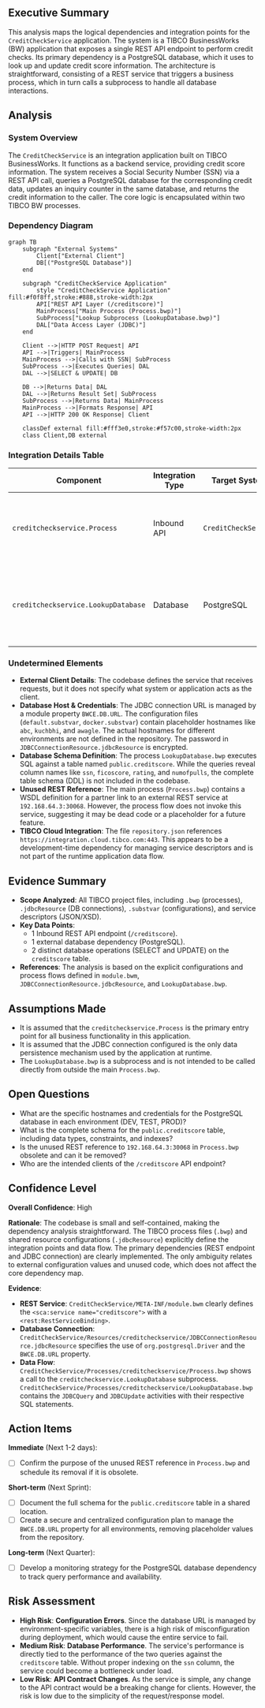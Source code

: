 ## Executive Summary
This analysis maps the logical dependencies and integration points for the `CreditCheckService` application. The system is a TIBCO BusinessWorks (BW) application that exposes a single REST API endpoint to perform credit checks. Its primary dependency is a PostgreSQL database, which it uses to look up and update credit score information. The architecture is straightforward, consisting of a REST service that triggers a business process, which in turn calls a subprocess to handle all database interactions.

## Analysis

### System Overview
The `CreditCheckService` is an integration application built on TIBCO BusinessWorks. It functions as a backend service, providing credit score information. The system receives a Social Security Number (SSN) via a REST API call, queries a PostgreSQL database for the corresponding credit data, updates an inquiry counter in the same database, and returns the credit information to the caller. The core logic is encapsulated within two TIBCO BW processes.

### Dependency Diagram
```mermaid
graph TB
    subgraph "External Systems"
        Client["External Client"]
        DB[("PostgreSQL Database")]
    end

    subgraph "CreditCheckService Application"
        style "CreditCheckService Application" fill:#f0f8ff,stroke:#888,stroke-width:2px
        API["REST API Layer (/creditscore)"]
        MainProcess["Main Process (Process.bwp)"]
        SubProcess["Lookup Subprocess (LookupDatabase.bwp)"]
        DAL["Data Access Layer (JDBC)"]
    end

    Client -->|HTTP POST Request| API
    API -->|Triggers| MainProcess
    MainProcess -->|Calls with SSN| SubProcess
    SubProcess -->|Executes Queries| DAL
    DAL -->|SELECT & UPDATE| DB

    DB -->|Returns Data| DAL
    DAL -->|Returns Result Set| SubProcess
    SubProcess -->|Returns Data| MainProcess
    MainProcess -->|Formats Response| API
    API -->|HTTP 200 OK Response| Client

    classDef external fill:#fff3e0,stroke:#f57c00,stroke-width:2px
    class Client,DB external
```

### Integration Details Table

| Component | Integration Type | Target System | Protocol/Method | Purpose | Evidence |
|-----------|------------------|---------------|-----------------|---------|----------|
| `creditcheckservice.Process` | Inbound API | `CreditCheckService` | REST (HTTP POST) | To receive credit check requests containing an SSN and return a credit score. | `CreditCheckService/META-INF/module.bwm` |
| `creditcheckservice.LookupDatabase` | Database | PostgreSQL | JDBC | To query for credit information by SSN and update the number of inquiries (`numofpulls`). | `CreditCheckService/Resources/creditcheckservice/JDBCConnectionResource.jdbcResource`, `CreditCheckService/Processes/creditcheckservice/LookupDatabase.bwp` |

### Undetermined Elements

-   **External Client Details**: The codebase defines the service that receives requests, but it does not specify what system or application acts as the client.
-   **Database Host & Credentials**: The JDBC connection URL is managed by a module property `BWCE.DB.URL`. The configuration files (`default.substvar`, `docker.substvar`) contain placeholder hostnames like `abc`, `kuchbhi`, and `awagle`. The actual hostnames for different environments are not defined in the repository. The password in `JDBCConnectionResource.jdbcResource` is encrypted.
-   **Database Schema Definition**: The process `LookupDatabase.bwp` executes SQL against a table named `public.creditscore`. While the queries reveal column names like `ssn`, `ficoscore`, `rating`, and `numofpulls`, the complete table schema (DDL) is not included in the codebase.
-   **Unused REST Reference**: The main process (`Process.bwp`) contains a WSDL definition for a partner link to an external REST service at `192.168.64.3:30068`. However, the process flow does not invoke this service, suggesting it may be dead code or a placeholder for a future feature.
-   **TIBCO Cloud Integration**: The file `repository.json` references `https://integration.cloud.tibco.com:443`. This appears to be a development-time dependency for managing service descriptors and is not part of the runtime application data flow.

## Evidence Summary
-   **Scope Analyzed**: All TIBCO project files, including `.bwp` (processes), `.jdbcResource` (DB connections), `.substvar` (configurations), and service descriptors (JSON/XSD).
-   **Key Data Points**:
    -   1 Inbound REST API endpoint (`/creditscore`).
    -   1 external database dependency (PostgreSQL).
    -   2 distinct database operations (SELECT and UPDATE) on the `creditscore` table.
-   **References**: The analysis is based on the explicit configurations and process flows defined in `module.bwm`, `JDBCConnectionResource.jdbcResource`, and `LookupDatabase.bwp`.

## Assumptions Made
-   It is assumed that the `creditcheckservice.Process` is the primary entry point for all business functionality in this application.
-   It is assumed that the JDBC connection configured is the only data persistence mechanism used by the application at runtime.
-   The `LookupDatabase.bwp` is a subprocess and is not intended to be called directly from outside the main `Process.bwp`.

## Open Questions
-   What are the specific hostnames and credentials for the PostgreSQL database in each environment (DEV, TEST, PROD)?
-   What is the complete schema for the `public.creditscore` table, including data types, constraints, and indexes?
-   Is the unused REST reference to `192.168.64.3:30068` in `Process.bwp` obsolete and can it be removed?
-   Who are the intended clients of the `/creditscore` API endpoint?

## Confidence Level
**Overall Confidence**: High

**Rationale**: The codebase is small and self-contained, making the dependency analysis straightforward. The TIBCO process files (`.bwp`) and shared resource configurations (`.jdbcResource`) explicitly define the integration points and data flow. The primary dependencies (REST endpoint and JDBC connection) are clearly implemented. The only ambiguity relates to external configuration values and unused code, which does not affect the core dependency map.

**Evidence**:
-   **REST Service**: `CreditCheckService/META-INF/module.bwm` clearly defines the `<sca:service name="creditscore">` with a `<rest:RestServiceBinding>`.
-   **Database Connection**: `CreditCheckService/Resources/creditcheckservice/JDBCConnectionResource.jdbcResource` specifies the use of `org.postgresql.Driver` and the `BWCE.DB.URL` property.
-   **Data Flow**: `CreditCheckService/Processes/creditcheckservice/Process.bwp` shows a call to the `creditcheckservice.LookupDatabase` subprocess. `CreditCheckService/Processes/creditcheckservice/LookupDatabase.bwp` contains the `JDBCQuery` and `JDBCUpdate` activities with their respective SQL statements.

## Action Items
**Immediate** (Next 1-2 days):
-   [ ] Confirm the purpose of the unused REST reference in `Process.bwp` and schedule its removal if it is obsolete.

**Short-term** (Next Sprint):
-   [ ] Document the full schema for the `public.creditscore` table in a shared location.
-   [ ] Create a secure and centralized configuration plan to manage the `BWCE.DB.URL` property for all environments, removing placeholder values from the repository.

**Long-term** (Next Quarter):
-   [ ] Develop a monitoring strategy for the PostgreSQL database dependency to track query performance and availability.

## Risk Assessment
-   **High Risk**: **Configuration Errors**. Since the database URL is managed by environment-specific variables, there is a high risk of misconfiguration during deployment, which would cause the entire service to fail.
-   **Medium Risk**: **Database Performance**. The service's performance is directly tied to the performance of the two queries against the `creditscore` table. Without proper indexing on the `ssn` column, the service could become a bottleneck under load.
-   **Low Risk**: **API Contract Changes**. As the service is simple, any change to the API contract would be a breaking change for clients. However, the risk is low due to the simplicity of the request/response model.